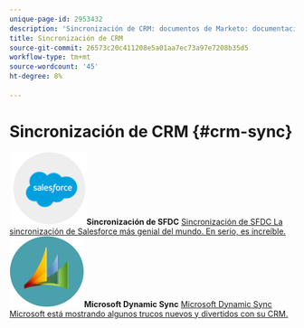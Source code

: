 ```yaml
---
unique-page-id: 2953432
description: 'Sincronización de CRM: documentos de Marketo: documentación del producto'
title: Sincronización de CRM
source-git-commit: 26573c20c411208e5a01aa7ec73a97e7208b35d5
workflow-type: tm+mt
source-wordcount: '45'
ht-degree: 8%

---
```



# Sincronización de CRM {#crm-sync}

**&#x200B; ![Sincronización de SFDC](assets/sfdc.png)Sincronización de SFDC** [Sincronización de SFDC La sincronización de Salesforce más genial del mundo. En serio, es increíble.](https://docs.marketo.com/display/DOCS/Salesforce+Sync)     **&#x200B; ![Microsoft Dynamic Sync](assets/dynamics.png)Microsoft Dynamic Sync** [Microsoft Dynamic Sync Microsoft está mostrando algunos trucos nuevos y divertidos con su CRM.](https://docs.marketo.com/display/DOCS/Microsoft+Dynamics+Sync)
